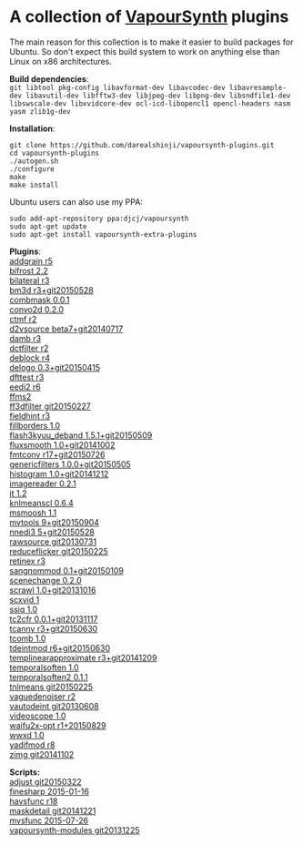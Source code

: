 A collection of [VapourSynth](https://github.com/vapoursynth/vapoursynth) plugins
===================================

The main reason for this collection is to make it easier to build packages for Ubuntu.
So don't expect this build system to work on anything else than Linux on x86 architectures.

**Build dependencies**:<br>
`git
libtool
pkg-config
libavformat-dev
libavcodec-dev
libavresample-dev
libavutil-dev
libfftw3-dev
libjpeg-dev
libpng-dev
libsndfile1-dev
libswscale-dev
libxvidcore-dev
ocl-icd-libopencl1
opencl-headers
nasm
yasm
zlib1g-dev
`


**Installation**:
```
git clone https://github.com/darealshinji/vapoursynth-plugins.git
cd vapoursynth-plugins
./autogen.sh
./configure
make
make install
```

Ubuntu users can also use my PPA:
```
sudo add-apt-repository ppa:djcj/vapoursynth
sudo apt-get update
sudo apt-get install vapoursynth-extra-plugins
```


**Plugins**:<br>
[addgrain r5](https://github.com/HomeOfVapourSynthEvolution/VapourSynth-AddGrain)<br>
[bifrost 2.2](https://github.com/dubhater/vapoursynth-bifrost)<br>
[bilateral r3](https://github.com/HomeOfVapourSynthEvolution/VapourSynth-Bilateral)<br>
[bm3d r3+git20150528](https://github.com/HomeOfVapourSynthEvolution/VapourSynth-BM3D)<br>
[combmask 0.0.1](https://github.com/chikuzen/CombMask)<br>
[convo2d 0.2.0](https://github.com/chikuzen/convo2d)<br>
[ctmf r2](https://github.com/HomeOfVapourSynthEvolution/VapourSynth-CTMF)<br>
[d2vsource beta7+git20140717](https://github.com/dwbuiten/d2vsource)<br>
[damb r3](https://github.com/dubhater/vapoursynth-damb)<br>
[dctfilter r2](https://bitbucket.org/mystery_keeper/vapoursynth-dctfilter)<br>
[deblock r4](https://github.com/HomeOfVapourSynthEvolution/VapourSynth-Deblock)<br>
[delogo 0.3+git20150415](https://github.com/HomeOfVapourSynthEvolution/VapourSynth-DeLogo)<br>
[dfttest r3](https://github.com/HomeOfVapourSynthEvolution/VapourSynth-DFTTest)<br>
[eedi2 r6](https://github.com/HomeOfVapourSynthEvolution/VapourSynth-EEDI2)<br>
[ffms2](https://github.com/FFMS/ffms2)<br>
[ff3dfilter git20150227](https://github.com/VFR-maniac/VapourSynth-FFT3DFilter)<br>
[fieldhint r3](https://github.com/dubhater/vapoursynth-fieldhint)<br>
[fillborders 1.0](https://github.com/dubhater/vapoursynth-fillborders)<br>
[flash3kyuu_deband 1.5.1+git20150509](https://github.com/SAPikachu/flash3kyuu_deband)<br>
[fluxsmooth 1.0+git20141002](https://github.com/dubhater/vapoursynth-fluxsmooth)<br>
[fmtconv r17+git20150726](https://github.com/EleonoreMizo/fmtconv)<br>
[genericfilters 1.0.0+git20150505](https://github.com/myrsloik/GenericFilters)<br>
[histogram 1.0+git20141212](https://github.com/dubhater/vapoursynth-histogram)<br>
[imagereader 0.2.1](https://github.com/chikuzen/vsimagereader)<br>
[it 1.2](https://github.com/HomeOfVapourSynthEvolution/VapourSynth-IT)<br>
[knlmeanscl 0.6.4](https://github.com/Khanattila/KNLMeansCL)<br>
[msmoosh 1.1](https://github.com/dubhater/vapoursynth-msmoosh)<br>
[mvtools 9+git20150904](https://github.com/dubhater/vapoursynth-mvtools)<br>
[nnedi3 5+git20150528](https://github.com/dubhater/vapoursynth-nnedi3)<br>
[rawsource git20130731](https://github.com/chikuzen/vsrawsource)<br>
[reduceflicker git20150225](https://github.com/VFR-maniac/VapourSynth-ReduceFlicker)<br>
[retinex r3](https://github.com/HomeOfVapourSynthEvolution/VapourSynth-Retinex)<br>
[sangnommod 0.1+git20150109](https://github.com/HomeOfVapourSynthEvolution/VapourSynth-SangNomMod)<br>
[scenechange 0.2.0](http://forum.doom9.org/showthread.php?t=166769)<br>
[scrawl 1.0+git20131016](https://github.com/dubhater/vapoursynth-scrawl)<br>
[scxvid 1](https://github.com/dubhater/vapoursynth-scxvid)<br>
[ssiq 1.0](https://github.com/dubhater/vapoursynth-ssiq)<br>
[tc2cfr 0.0.1+git20131117](https://github.com/gnaggnoyil/tc2cfr)<br>
[tcanny r3+git20150630](https://github.com/HomeOfVapourSynthEvolution/VapourSynth-TCanny)<br>
[tcomb 1.0](https://github.com/dubhater/vapoursynth-tcomb)<br>
[tdeintmod r6+git20150630](https://github.com/HomeOfVapourSynthEvolution/VapourSynth-TDeintMod)<br>
[templinearapproximate r3+git20141209](https://bitbucket.org/mystery_keeper/templinearapproximate-vapoursynth)<br>
[temporalsoften 1.0](https://github.com/dubhater/vapoursynth-temporalsoften)<br>
[temporalsoften2 0.1.1](http://forum.doom9.org/showthread.php?t=166769)<br>
[tnlmeans git20150225](https://github.com/VFR-maniac/VapourSynth-TNLMeans)<br>
[vaguedenoiser r2](https://github.com/HomeOfVapourSynthEvolution/VapourSynth-VagueDenoiser)<br>
[vautodeint git20130608](https://github.com/gnaggnoyil/VAutoDeint)<br>
[videoscope 1.0](https://github.com/dubhater/vapoursynth-videoscope)<br>
[waifu2x-opt r1+20150829](https://github.com/HomeOfVapourSynthEvolution/VapourSynth-waifu2x-opt)<br>
[wwxd 1.0](https://github.com/dubhater/vapoursynth-wwxd)<br>
[yadifmod r8](https://github.com/HomeOfVapourSynthEvolution/VapourSynth-Yadifmod)<br>
[zimg git20141102](https://github.com/dubhater/zimg)

**Scripts:**<br>
[adjust git20150322](https://github.com/dubhater/vapoursynth-adjust)<br>
[finesharp 2015-01-16](https://gist.github.com/4re/8676fd350d4b5b223ab9)<br>
[havsfunc r18](http://forum.doom9.org/showthread.php?t=166582)<br>
[maskdetail git20141221](https://github.com/MonoS/VS-MaskDetail)<br>
[mvsfunc 2015-07-26](https://github.com/HomeOfVapourSynthEvolution/mvsfunc)<br>
[vapoursynth-modules git20131225](https://github.com/4re/vapoursynth-modules)<br>

